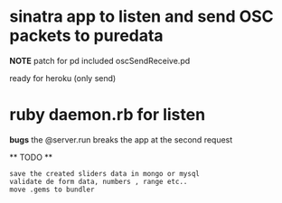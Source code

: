 # sinatra app to listen and send OSC packets to puredata

**NOTE** 
patch for pd included oscSendReceive.pd

ready for heroku (only send)

  # ruby daemon.rb for listen


**bugs**
the @server.run breaks the app at the second request

** TODO **

	save the created sliders data in mongo or mysql
	validate de form data, numbers , range etc..
	move .gems to bundler



